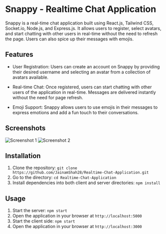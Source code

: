 # Snappy - Realtime Chat Application

Snappy is a real-time chat application built using React.js, Tailwind CSS, Socket.io, Node.js, and Express.js. It allows users to register, select avatars, and start chatting with other users in real-time without the need to refresh the page. Users can also spice up their messages with emojis.

## Features

- User Registration: Users can create an account on Snappy by providing their desired username and selecting an avatar from a collection of avatars available.

- Real-time Chat: Once registered, users can start chatting with other users of the application in real-time. Messages are delivered instantly without the need for page refresh.

- Emoji Support: Snappy allows users to use emojis in their messages to express emotions and add a fun touch to their conversations.

## Screenshots

![Screenshot 1](https://drive.google.com/file/d/1twdkdGP0mjTc2dqulVyqN0qHHybX3aP8/view?usp=drive_link)
![Screenshot 2](/images/screenshot_2.png)

## Installation

1. Clone the repository: `git clone https://github.com/JainamShah28/Realtime-Chat-Application.git`
2. Go to the directory: `cd Realtime-Chat-Application`
3. Install dependencies into both client and server directories: `npm install`

## Usage

1. Start the server: `npm start`
2. Open the application in your browser at `http://localhost:5000`
3. Start the client side: `npm start`
4. Open the application in your browser at `http://localhost:3000`
